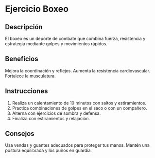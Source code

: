 # Ejercicio Boxeo

## Descripción
El boxeo es un deporte de combate que combina fuerza, resistencia y estrategia mediante golpes y movimientos rápidos.

## Beneficios
Mejora la coordinación y reflejos.
Aumenta la resistencia cardiovascular.
Fortalece la musculatura.

## Instrucciones
1. Realiza un calentamiento de 10 minutos con saltos y estiramientos.
2. Practica combinaciones de golpes en el saco o con un compañero.
3. Alterna con ejercicios de sombra y defensa.
4. Finaliza con estiramientos y relajación.

## Consejos
Usa vendas y guantes adecuados para proteger tus manos.
Mantén una postura equilibrada y los puños en guardia.
